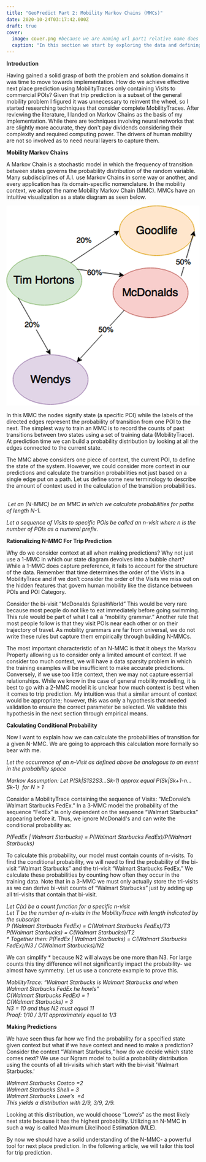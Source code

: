 ```yaml
---
title: "GeoPredict Part 2: Mobility Markov Chains (MMCs)"
date: 2020-10-24T03:17:42.000Z
draft: true
cover:
  image: cover.png #because we are naming url part1 relative name does not work with routing system
  caption: "In this section we start by exploring the data and defining the problem domain."
---
```


**Introduction**

Having gained a solid grasp of both the problem and solution domains it was time to move towards implementation. How do we achieve effective next place prediction using MobilityTraces only containing Visits to commercial POIs? Given that trip prediction is a subset of the general mobility problem I figured it was unnecessary to reinvent the wheel, so I started researching techniques that consider complete MobilityTraces. After reviewing the literature, I landed on Markov Chains as the basis of my implementation. While there are techniques involving neural networks that are slightly more accurate, they don't pay dividends considering their complexity and required computing power. The drivers of human mobility are not so involved as to need neural layers to capture them.

  

**Mobility Markov Chains**

A Markov Chain is a stochastic model in which the frequency of transition between states governs the probability distribution of the random variable. Many subdisciplines of A.I. use Markov Chains in some way or another, and every application has its domain-specific nomenclature. In the mobility context, we adopt the name Mobility Markov Chain (MMC). MMCs have an intuitive visualization as a state diagram as seen below.

![](nmmc.png)

In this MMC the nodes signify state (a specific POI) while the labels of the directed edges represent the probability of transition from one POI to the next. The simplest way to train an MMC is to record the counts of past transitions between two states using a set of training data (MobilityTrace). At prediction time we can build a probability distribution by looking at all the edges connected to the current state.

The MMC above considers one piece of context, the current POI, to define the state of the system. However, we could consider more context in our predictions and calculate the transition probabilities not just based on a single edge put on a path. Let us define some new terminology to describe the amount of context used in the calculation of the transition probabilities.    

 _Let an (N-MMC) be an MMC in which we calculate probabilities for paths of length N-1._

_Let a sequence of Visits to specific POIs be called an n-visit where n is the number of POIs as a numeral prefix._

**Rationalizing N-MMC For Trip Prediction**

Why do we consider context at all when making predictions? Why not just use a 1-MMC in which our state diagram devolves into a bubble chart? While a 1-MMC does capture preference, it fails to account for the structure of the data. Remember that time determines the order of the Visits in a MobilityTrace and if we don’t consider the order of the Visits we miss out on the hidden features that govern human mobility like the distance between POIs and POI Category.

Consider the bi-visit “McDonalds SplashWorld” This would be very rare because most people do not like to eat immediately before going swimming. This rule would be part of what I call a “mobility grammar.” Another rule that most people follow is that they visit POIs near each other or on their trajectory of travel. As mobility grammars are far from universal, we do not write these rules but capture them empirically through building N-MMCs.

The most important characteristic of an N-MMC is that it obeys the Markov Property allowing us to consider only a limited amount of context. If we consider too much context, we will have a data sparsity problem in which the training examples will be insufficient to make accurate predictions. Conversely, if we use too little context, then we may not capture essential relationships. While we know in the case of general mobility modelling, it is best to go with a 2-MMC model it is unclear how much context is best when it comes to trip prediction. My intuition was that a similar amount of context would be appropriate; however, this was only a hypothesis that needed validation to ensure the correct parameter be selected. We validate this hypothesis in the next section through empirical means.

**Calculating Conditional Probability**

Now I want to explain how we can calculate the probabilities of transition for a given N-MMC. We are going to approach this calculation more formally so bear with me.

_Let the occurrence of an n-Visit as defined above be analogous to an event in the probability space_ 

_Markov Assumption: Let P(Sk|S1S2S3…Sk-1) approx equal_ _P(Sk|Sk+1-n…Sk-1)  for N > 1_

Consider a MobilityTrace containing the sequence of Visits: “McDonald’s Walmart Starbucks FedEx.” In a 3-MMC model the probability of the sequence “FedEx” is only dependent on the sequence “Walmart Starbucks” appearing before it. Thus, we ignore McDonald's and can write the conditional probability as:

_P(FedEx | Walmart Starbucks) = P(Walmart Starbucks FedEx)/P(Walmart Starbucks)_

To calculate this probability, our model must contain counts of n-visits. To find the conditional probability, we will need to find the probability of the bi-visit “Walmart Starbucks” and the tri-visit “Walmart Starbucks FedEx.” We calculate these probabilities by counting how often they occur in the training data. Note that in a 3-MMC we must only actually store the tri-visits as we can derive bi-visit counts of “Walmart Starbucks” just by adding up all tri-visits that contain that bi-visit.

_Let C(x) be a count function for a specific n-visit_   
_Let T be the number of n-visits in the MobilityTrace with length indicated by the subscript_  
_P (Walmart Starbucks FedEx) = C(Walmart Starbucks FedEx)/T3_  
_P(Walmart Starbucks) = C(Walmart Starbucks)/T2_  
_\* Together then: P(FedEx | Walmart Starbucks) = C(Walmart Starbucks FedEx)/N3 / C(Walmart Starbucks)/N2_

We can simplify \* because N2 will always be one more than N3. For large counts this tiny difference will not significantly impact the probability- we almost have symmetry. Let us use a concrete example to prove this.

_MobilityTrace: “Walmart Starbucks is Walmart Starbucks and when Walmart Starbucks FedEx he howls”_  
_C(Walmart Starbucks FedEx) = 1_  
_C(Walmart Starbucks) = 3_  
_N3 = 10 and thus N2 must equal 11_  
_Proof: 1/10 / 3/11 approximately equal to 1/3_

**Making Predictions**

We have seen thus far how we find the probability for a specified state given context but what if we have context and need to make a prediction? Consider the context “Walmart Starbucks,” how do we decide which state comes next? We use our Ngram model to build a probability distribution using the counts of all tri-visits which start with the bi-visit 'Walmart Starbucks.'

_Walmart Starbucks Costco =2_   
_Walmart Starbucks Shell = 3_   
_Walmart Starbucks Lowe’s  =4_   
_This yields a distribution with 2/9, 3/9, 2/9._

Looking at this distribution, we would choose “Lowe’s” as the most likely next state because it has the highest probability. Utilizing an N-MMC in such a way is called Maximum Likelihood Estimation (MLE).

By now we should have a solid understanding of the N-MMC- a powerful tool for next place prediction. In the following article, we will tailor this tool for trip prediction.
